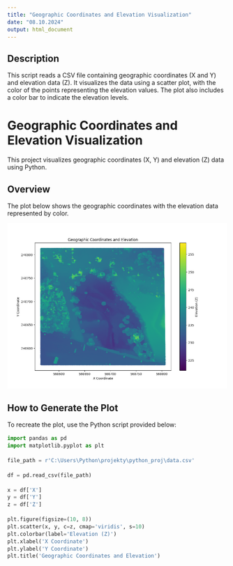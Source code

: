 ```yaml
---
title: "Geographic Coordinates and Elevation Visualization"
date: "08.10.2024"
output: html_document
---
```


## Description

This script reads a CSV file containing geographic coordinates (X and Y) and elevation data (Z). It visualizes the data using a scatter plot, with the color of the points representing the elevation values. The plot also includes a color bar to indicate the elevation levels.


# Geographic Coordinates and Elevation Visualization

This project visualizes geographic coordinates (X, Y) and elevation (Z) data using Python.

## Overview

The plot below shows the geographic coordinates with the elevation data represented by color.

![Geographic Plot](./fig1.png)

## How to Generate the Plot

To recreate the plot, use the Python script provided below:

```python
import pandas as pd
import matplotlib.pyplot as plt

file_path = r'C:\Users\Python\projekty\python_proj\data.csv'

df = pd.read_csv(file_path)

x = df['X']
y = df['Y']
z = df['Z']

plt.figure(figsize=(10, 8))
plt.scatter(x, y, c=z, cmap='viridis', s=10)
plt.colorbar(label='Elevation (Z)')
plt.xlabel('X Coordinate')
plt.ylabel('Y Coordinate')
plt.title('Geographic Coordinates and Elevation')


